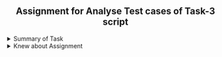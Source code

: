 <h2 align="center">Assignment for Analyse Test cases of Task-3 script</h2> 
<details>
  <summary> Summary of Task </summary>
  <ul>
    <br>
    <li> Create a Script to analyse Test cases of the Task-3 script to assure reliability</li>
  </ul>
</details>

<details>
  <summary> Knew about Assignment </summary>
  <ul>
    <br>
    <li> Create a Script to analyse Test cases of the Task-3 </li>
    <li> Script should be run other person linux machine </li>
    <li> Check CSV files successfully doloaded or not </li>
     <li> Check CSV files successfully rename  or not </li>
     <li> Check after adding any column required out change or not  </li>
    <li> Check after adding any row required out change or not  </li>
    <li> logs successfully genrated in log file or not  </li>
  </ul>
</details>
